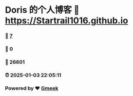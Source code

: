 # Doris 的个人博客 :link: https://Startrail1016.github.io 
### :page_facing_up: [7](https://Startrail1016.github.io/tag.html) 
### :speech_balloon: 0 
### :hibiscus: 26601 
### :alarm_clock: 2025-01-03 22:05:11 
### Powered by :heart: [Gmeek](https://github.com/Meekdai/Gmeek)
